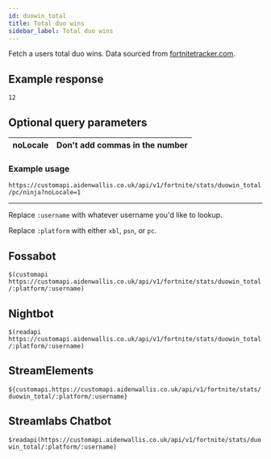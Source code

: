 ```yaml
---
id: duowin_total
title: Total duo wins
sidebar_label: Total duo wins
---
```


Fetch a users total duo wins. Data sourced from [fortnitetracker.com](https://fortnitetracker.com).

## Example response
```12```

## Optional query parameters
| noLocale | Don't add commas in the number |
|----------|--------------------------------|

### Example usage
```https://customapi.aidenwallis.co.uk/api/v1/fortnite/stats/duowin_total/pc/ninja?noLocale=1```

---

Replace `:username` with whatever username you'd like to lookup.

Replace `:platform` with either `xbl`, `psn`, or `pc`.

## Fossabot
```$(customapi https://customapi.aidenwallis.co.uk/api/v1/fortnite/stats/duowin_total/:platform/:username)```

## Nightbot
```$(readapi https://customapi.aidenwallis.co.uk/api/v1/fortnite/stats/duowin_total/:platform/:username)```

## StreamElements
```${customapi.https://customapi.aidenwallis.co.uk/api/v1/fortnite/stats/duowin_total/:platform/:username}```

## Streamlabs Chatbot
```$readapi(https://customapi.aidenwallis.co.uk/api/v1/fortnite/stats/duowin_total/:platform/:username)```
